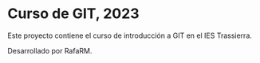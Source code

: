 # Curso de GIT, 2023

Este proyecto contiene el curso de introducción a GIT en el IES Trassierra.

Desarrollado por RafaRM.
